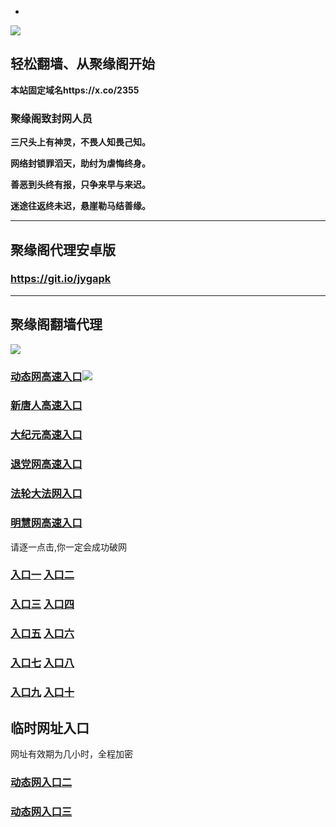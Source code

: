 * 
![](https://raw.githubusercontent.com/hao369/a/master/j.jpg)



## 轻松翻墙、从聚缘阁开始

**本站固定域名https://x.co/2355**

### 聚缘阁致封网人员

**三尺头上有神灵，不畏人知畏己知。**

**网络封锁罪滔天，助纣为虐悔终身。**

**善恶到头终有报，只争来早与来迟。**

**迷途往返终未迟，悬崖勒马结善缘。**

***



##  聚缘阁代理安卓版

### https://git.io/jygapk


***



## 聚缘阁翻墙代理 

![](https://raw.githubusercontent.com/hao369/a/master/wx2.jpg)

### [动态网高速入口](https://a2uifxgwlh.execute-api.ap-northeast-2.amazonaws.com/658/?id=2)![](https://raw.githubusercontent.com/hao369/a/master/jygdl.gif)

### [新唐人高速入口](https://a2uifxgwlh.execute-api.ap-northeast-2.amazonaws.com/658/?id=5)

### [大纪元高速入口](https://a2uifxgwlh.execute-api.ap-northeast-2.amazonaws.com/658/?id=7)

### [退党网高速入口](https://a2uifxgwlh.execute-api.ap-northeast-2.amazonaws.com/658/?id=8)

### [法轮大法网入口](https://a2uifxgwlh.execute-api.ap-northeast-2.amazonaws.com/658/?id=15)

### [明慧网高速入口](https://a2uifxgwlh.execute-api.ap-northeast-2.amazonaws.com/658/?id=3)

请逐一点击,你一定会成功破网

### **[入口一](http://x.co/2244)** **[入口二](http://x.co/3824)**


### **[入口三](https://s3.eu-central-1.amazonaws.com/jyg3/index.html)**  **[入口四](https://s3-ap-southeast-1.amazonaws.com/jyg4/index.html)**

### **[入口五](https://s3.ap-south-1.amazonaws.com/jyg5/index.html)**  **[入口六](https://s3-us-west-1.amazonaws.com/jyg6/index.html)**


###  **[入口七](https://s3-us-west-2.amazonaws.com/jyg7/index.html)**  **[入口八](https://s3-eu-west-1.amazonaws.com/jyg8/index.html)**


###  **[入口九](https://s3-ap-northeast-1.amazonaws.com/jyg9/index.html)**  **[入口十](https://s3.amazonaws.com/dtw/index.html)**



## 临时网址入口 

网址有效期为几小时，全程加密

### [动态网入口二](https://x.co/ddg)

### [动态网入口三](https://x.co/ddf)



